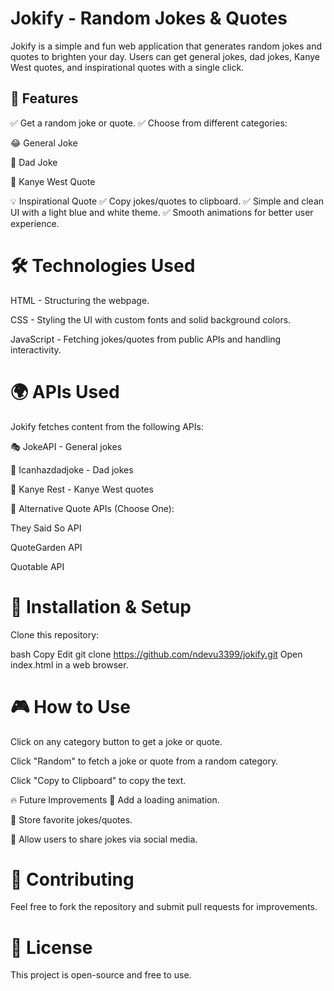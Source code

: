 # Jokify - Random Jokes & Quotes
Jokify is a simple and fun web application that generates random jokes and quotes to brighten your day. Users can get general jokes, dad jokes, Kanye West quotes, and inspirational quotes with a single click.

## 📌 Features
✅ Get a random joke or quote.
✅ Choose from different categories:

😂 General Joke

👨 Dad Joke

🎤 Kanye West Quote

💡 Inspirational Quote
✅ Copy jokes/quotes to clipboard.
✅ Simple and clean UI with a light blue and white theme.
✅ Smooth animations for better user experience.

# 🛠 Technologies Used
HTML - Structuring the webpage.

CSS - Styling the UI with custom fonts and solid background colors.

JavaScript - Fetching jokes/quotes from public APIs and handling interactivity.

# 🌍 APIs Used
Jokify fetches content from the following APIs:

🎭 JokeAPI - General jokes

👨 Icanhazdadjoke - Dad jokes

🎤 Kanye Rest - Kanye West quotes

📖 Alternative Quote APIs (Choose One):

They Said So API

QuoteGarden API

Quotable API

# 🚀 Installation & Setup
Clone this repository:

bash
Copy
Edit
git clone https://github.com/ndevu3399/jokify.git
Open index.html in a web browser.

# 🎮 How to Use
Click on any category button to get a joke or quote.

Click "Random" to fetch a joke or quote from a random category.

Click "Copy to Clipboard" to copy the text.

🔥 Future Improvements
🔹 Add a loading animation.

🔹 Store favorite jokes/quotes.

🔹 Allow users to share jokes via social media.

# 🤝 Contributing
Feel free to fork the repository and submit pull requests for improvements.

# 📜 License
This project is open-source and free to use.

